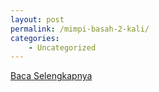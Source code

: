 ```yaml
---
layout: post
permalink: /mimpi-basah-2-kali/
categories:
    - Uncategorized
---
```


[Baca Selengkapnya](/01)